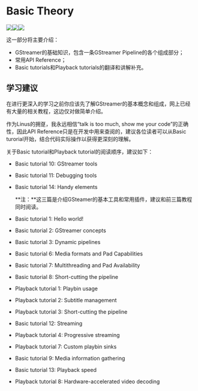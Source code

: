 # Basic Theory

[![](https://img.shields.io/badge/Author-@RucardoLu-red.svg)](https://github.com/gesanqiu)![](https://img.shields.io/badge/Version-1.0.0-blue.svg)[![](https://img.shields.io/badge/license-GPL-000000.svg)](https://opensource.org/licenses/GPL-3.0/)

这一部分将主要介绍：

- GStreamer的基础知识，包含一条GStreamer Pipeline的各个组成部分；
- 常用API Reference；
- Basic tutorials和Playback tutorials的翻译和讲解补充。

## 学习建议

在进行更深入的学习之前你应该先了解GStreamer的基本概念和组成，网上已经有大量的相关教程，这边仅对做简单介绍。

作为Linus的拥趸，我永远相信“talk is too much, show me your code”的正确性，因此API Reference只是在开发中用来查阅的，建议各位读者可以从Basic turorial开始，结合代码实际操作以获得更深刻的理解。

关于Basic tutorial和Playback tutorial的阅读顺序，建议如下：

- Basic tutorial 10: GStreamer tools

- Basic tutorial 11: Debugging tools

- Basic tutorial 14: Handy elements

  **注：**这三篇是介绍GSteamer的基本工具和常用插件，建议和前三篇教程同时阅读。

- Basic tutorial 1: Hello world!

- Basic tutorial 2: GStreamer concepts

- Basic tutorial 3: Dynamic pipelines

- Basic tutorial 6: Media formats and Pad Capabilities

- Basic tutorial 7: Multithreading and Pad Availability

- Basic tutorial 8: Short-cutting the pipeline

- Playback tutorial 1: Playbin usage

- Playback tutorial 2: Subtitle management

- Playback tutorial 3: Short-cutting the pipeline

- Basic tutorial 12: Streaming

- Playback tutorial 4: Progressive streaming

- Playback tutorial 7: Custom playbin sinks

- Basic tutorial 9: Media information gathering
- Basic tutorial 13: Playback speed
- Playback tutorial 8: Hardware-accelerated video decoding
